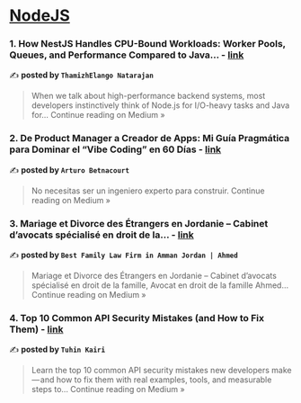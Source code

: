 
<h1><a href=https://medium.com/tag/nodejs/recommended target="_blank" rel="noopener noreferrer">NodeJS</a></h1>
<h3>1. How NestJS Handles CPU-Bound Workloads: Worker Pools, Queues, and Performance Compared to Java… - <a href="https://thamizhelango.medium.com/how-nestjs-handles-cpu-bound-workloads-worker-pools-queues-and-performance-compared-to-java-0c3f5d185050?source=rss------nodejs-5" target="_blank" rel="noopener noreferrer">link</a></h3>

✍️ **posted by `ThamizhElango Natarajan`**

<blockquote>When we talk about high-performance backend systems, most developers instinctively think of Node.js for I/O-heavy tasks and Java for…
Continue reading on Medium »</blockquote>

<h3>2. De Product Manager a Creador de Apps: Mi Guía Pragmática para Dominar el “Vibe Coding” en 60 Días - <a href="https://medium.com/@arturojosue/de-product-manager-a-creador-de-apps-mi-gu%C3%ADa-pragm%C3%A1tica-para-dominar-el-vibe-coding-en-60-d%C3%ADas-7ab0d8879083?source=rss------nodejs-5" target="_blank" rel="noopener noreferrer">link</a></h3>

✍️ **posted by `Arturo Betnacourt`**

<blockquote>No necesitas ser un ingeniero experto para construir.
Continue reading on Medium »</blockquote>

<h3>3.  Mariage et Divorce des Étrangers en Jordanie – Cabinet d’avocats spécialisé en droit de la… - <a href="https://medium.com/@jovial_zomp_porpoise_770/mariage-et-divorce-des-%C3%A9trangers-en-jordanie-cabinet-davocats-sp%C3%A9cialis%C3%A9-en-droit-de-la-39f40bc83dc1?source=rss------nodejs-5" target="_blank" rel="noopener noreferrer">link</a></h3>

✍️ **posted by `Best Family Law Firm in Amman Jordan | Ahmed`**

<blockquote>Mariage et Divorce des Étrangers en Jordanie – Cabinet d’avocats spécialisé en droit de la famille, Avocat en droit de la famille Ahmed…
Continue reading on Medium »</blockquote>

<h3>4. Top 10 Common API Security Mistakes (and How to Fix Them) - <a href="https://medium.com/@tuhinkairi/top-10-common-api-security-mistakes-and-how-to-fix-them-ef9f5e2be6cd?source=rss------nodejs-5" target="_blank" rel="noopener noreferrer">link</a></h3>

✍️ **posted by `Tuhin Kairi`**

<blockquote>Learn the top 10 common API security mistakes new developers make — and how to fix them with real examples, tools, and measurable steps to…
Continue reading on Medium »</blockquote>


